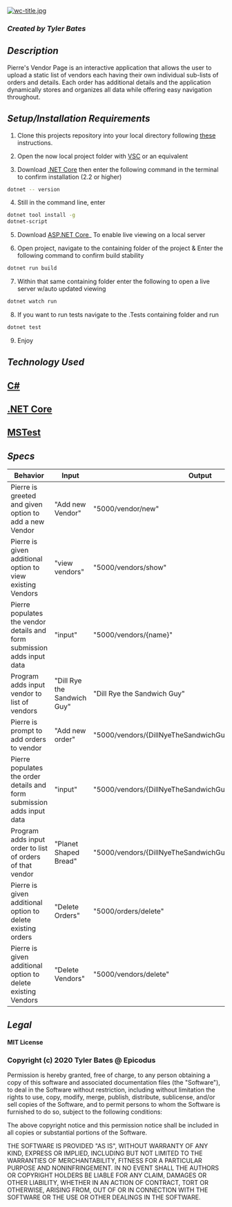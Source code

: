 [![wc-title.jpg](https://iili.io/JWeGEB.png)](https://iili.io/JWeGEB.png)

### _Created by Tyler Bates_

## _Description_

Pierre's Vendor Page is an interactive application that allows the user to upload a static list of vendors each having their own individual sub-lists of orders and details. Each order has additional details and the application dynamically stores and organizes all data while offering easy navigation throughout.


## _Setup/Installation Requirements_ 

1. Clone this projects repository into your local directory following [these](https://www.linode.com/docs/development/version-control/how-to-install-git-and-clone-a-github-repository/) instructions.

2. Open the now local project folder with [VSC](https://code.visualstudio.com/Download) or an equivalent

3. Download [.NET Core](https://docs.microsoft.com/en-us/dotnet/core/install/runtime?pivots=os-windows) then enter the following command in the terminal to confirm installation (2.2 or higher)
```sh
dotnet -- version
``` 
4. Still in the command line, enter
```sh
dotnet tool install -g 
dotnet-script
```
5. Download [ASP.NET Core](https://dotnet.microsoft.com/download)_ To enable live viewing on a local server

6. Open project, navigate to the containing folder of the project & Enter the following command to confirm build stability 

```sh
dotnet run build 
```

7. Within that same containing folder enter the following to open a live server w/auto updated viewing
```sh
dotnet watch run
``` 
8. If you want to run tests navigate to the .Tests containing folder and run

```sh
dotnet test
```
9. Enjoy

## _Technology Used_

## <a href="https://en.wikipedia.org/wiki/C_Sharp_%28programming_language%29">C#</a>
## <a href="https://en.wikipedia.org/wiki/.NET_Core">.NET Core</a>
## <a href="https://en.wikipedia.org/wiki/Visual_Studio_Unit_Testing_Framework">MSTest</a>

## _Specs_

|Behavior|Input|Output|
|-----|-----|-----|
|Pierre is greeted and given option to add a new Vendor|"Add new Vendor"|"5000/vendor/new"|
|Pierre is given additional option to view existing Vendors|"view vendors"|"5000/vendors/show"|
|Pierre populates the vendor details and form submission adds input data |"input"|"5000/vendors/{name}"|
|Program adds input vendor to list of vendors|"Dill Rye the Sandwich Guy"|"Dill Rye the Sandwich Guy"|
|Pierre is prompt to add orders to vendor|"Add new order"|"5000/vendors/{DillNyeTheSandwichGuy}/new"|
|Pierre populates the order details and form submission adds input data|"input"|"5000/vendors/{DillNyeTheSandwichGuy}/{Order}"|
|Program adds input order to list of orders of that vendor|"Planet Shaped Bread"|"5000/vendors/{DillNyeTheSandwichGuy}/{PlanetShapedBread}"|
|Pierre is given additional option to delete existing orders|"Delete Orders"|"5000/orders/delete"|
|Pierre is given additional option to delete existing Vendors|"Delete Vendors"|"5000/vendors/delete"|

## _Legal_

#### MIT License

### Copyright (c) 2020 Tyler Bates @ Epicodus

Permission is hereby granted, free of charge, to any person obtaining a copy
of this software and associated documentation files (the "Software"), to deal
in the Software without restriction, including without limitation the rights
to use, copy, modify, merge, publish, distribute, sublicense, and/or sell
copies of the Software, and to permit persons to whom the Software is
furnished to do so, subject to the following conditions:

The above copyright notice and this permission notice shall be included in all
copies or substantial portions of the Software.

THE SOFTWARE IS PROVIDED "AS IS", WITHOUT WARRANTY OF ANY KIND, EXPRESS OR
IMPLIED, INCLUDING BUT NOT LIMITED TO THE WARRANTIES OF MERCHANTABILITY,
FITNESS FOR A PARTICULAR PURPOSE AND NONINFRINGEMENT. IN NO EVENT SHALL THE
AUTHORS OR COPYRIGHT HOLDERS BE LIABLE FOR ANY CLAIM, DAMAGES OR OTHER
LIABILITY, WHETHER IN AN ACTION OF CONTRACT, TORT OR OTHERWISE, ARISING FROM,
OUT OF OR IN CONNECTION WITH THE SOFTWARE OR THE USE OR OTHER DEALINGS IN THE
SOFTWARE.